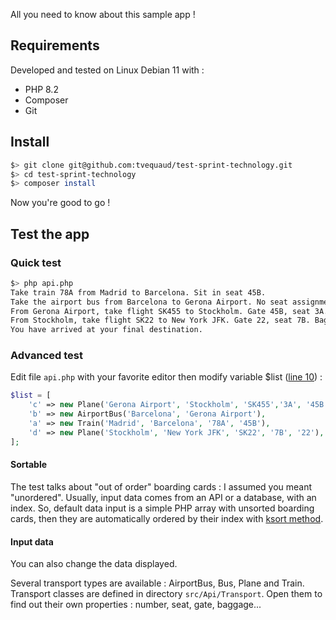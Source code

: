 All you need to know about this sample app !

## Requirements
Developed and tested on Linux Debian 11 with :
- PHP 8.2<br />
- Composer
- Git

## Install
```bash
$> git clone git@github.com:tvequaud/test-sprint-technology.git
$> cd test-sprint-technology
$> composer install
```
Now you're good to go !

## Test the app

### Quick test
 ```bash
 $> php api.php
Take train 78A from Madrid to Barcelona. Sit in seat 45B.
Take the airport bus from Barcelona to Gerona Airport. No seat assignment.
From Gerona Airport, take flight SK455 to Stockholm. Gate 45B, seat 3A. Baggage drop at ticket counter 344.
From Stockholm, take flight SK22 to New York JFK. Gate 22, seat 7B. Baggage will we automatically transferred from your last leg.
You have arrived at your final destination.
```

### Advanced test
Edit file `api.php` with your favorite editor then modify variable $list ([line 10](https://github.com/tvequaud/test-sprint-technology/blob/master/api.php#L10)) : 
```php
$list = [
    'c' => new Plane('Gerona Airport', 'Stockholm', 'SK455','3A', '45B', '344'),
    'b' => new AirportBus('Barcelona', 'Gerona Airport'),
    'a' => new Train('Madrid', 'Barcelona', '78A', '45B'),
    'd' => new Plane('Stockholm', 'New York JFK', 'SK22', '7B', '22'),
];
```

#### Sortable
The test talks about "out of order" boarding cards : I assumed you meant "unordered".
Usually, input data comes from an API or a database, with an index. So, default data input is a simple PHP array with unsorted boarding cards, then they are automatically ordered by their index with [ksort method](https://github.com/tvequaud/test-sprint-technology/blob/master/api.php#L18).

#### Input data
You can also change the data displayed.

Several transport types are available : AirportBus, Bus, Plane and Train.
Transport classes are defined in directory `src/Api/Transport`. Open them to find out their own properties : number, seat, gate, baggage...
